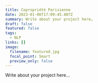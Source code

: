 ```yaml
---
title: Copropriété Parisienne
date: 2023-01-06T17:09:45.807Z
summary: Write about your project here…
draft: false
featured: false
tags:
  - NLP
links: []
image:
  filename: featured.jpg
  focal_point: Smart
  preview_only: false
---
```

Write about your project here…